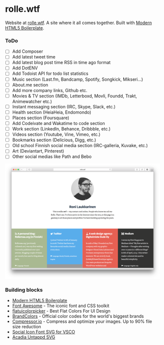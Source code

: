 # rolle.wtf

Website at [rolle.wtf](http://rolle.wtf). A site where it all comes together. Built with [Modern HTML5 Boilerplate](https://github.com/ronilaukkarinen/modern-html5-boilerplate).

### ToDo
- [ ] Add Composer
- [ ] Add latest tweet time
- [ ] Add latest blog post time RSS in time ago format
- [ ] Add DotENV
- [ ] Add Todoist API for todo list statistics
- [ ] Music section (Last.fm, Bandcamp, Spotify, Songkick, Mikseri...)
- [ ] About.me section
- [ ] Add more company links, Github etc.
- [ ] Movies & TV section (IMDb, Letterboxd, Movli, Foundd, Trakt, Animewatcher etc.)
- [ ] Instant messaging section (IRC, Skype, Slack, etc.)
- [ ] Health section (HeiaHeia, Endomondo)
- [ ] Places section (Foursquare)
- [ ] Add Codeivate and Wakatime to code section
- [ ] Work section (LinkedIn, Behance, Dribbble, etc.)
- [ ] Videos section (Youtube, Vine, Vimeo, etc.)
- [ ] Bookmarks section (Delicious, Digg, etc.)
- [ ] Old school Finnish social media section (IRC-galleria, Kuvake, etc.)
- [ ] Art (Deviantart, Pinterest)
- [ ] Other social medias like Path and Bebo

![](https://raw.githubusercontent.com/ronilaukkarinen/rolle.wtf/master/screenshot.png "Screenshot")

### Building blocks

* [Modern HTML5 Boilerplate](https://github.com/ronilaukkarinen/modern-html5-boilerplate)
* [Font Awesome](http://fortawesome.github.io/Font-Awesome/) - The iconic font and CSS toolkit
* [flatuicolorpicker](http://www.flatuicolorpicker.com/) - Best Flat Colors For UI Design
* [BrandColors](http://brandcolors.net/) - Official color codes for the world's biggest brands
* [Compressor.io](https://compressor.io/) - Compress and optimize your images. Up to 90% file size reduction
* [Social Icon Font SVG for VSCO](https://github.com/tombryan/social-icon-font/)
* [Acadia Untappd SVG](https://github.com/gesteves/acadia/tree/master/source/svg)